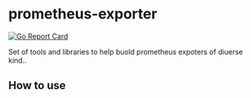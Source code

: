 # prometheus-exporter

[![Go Report Card](https://goreportcard.com/badge/github.com/prezhdarov/prometheus-exporter)](https://goreportcard.com/report/github.com/prezhdarov/prometheus-exporter)

Set of tools and libraries to help buold prometheus expoters of diuerse kind..

## How to use
